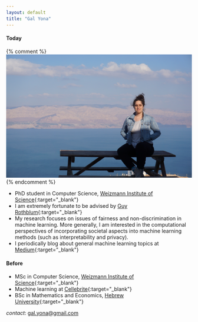 ```yaml
---
layout: default
title: "Gal Yona"
---
```



#### Today
{% comment %}
<img src="imgs/p_img.jpg" alt="Avatar">
{% endcomment %}



- PhD student in Computer Science, [Weizmann Institute of Science](https://weizmann.ac.il){:target="_blank"}
- I am extremely fortunate to be advised by [Guy Rothblum](https://guyrothblum.wordpress.com/){:target="_blank"}
- My research focuses on issues of fairness and non-discrimination in machine learning. More generally, I am interested in the computational perspectives of incorporating societal aspects into machine learning methods (such as interpretability and privacy).
- I periodically blog about general machine learning topics at [Medium](https://towardsdatascience.com/@galyona){:target="_blank"}

#### Before

- MSc in Computer Science, [Weizmann Institute of Science](https://weizmann.ac.il){:target="_blank"}
- Machine learning at [Cellebrite](https://www.cellebrite.com/en/home/){:target="_blank"}
- BSc in Mathematics and Economics, [Hebrew University](https://new.huji.ac.il/){:target="_blank"}

*contact*: gal.yona@gmail.com
